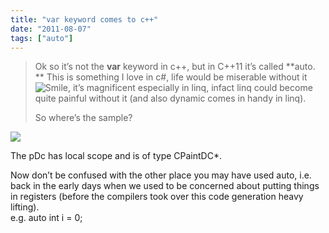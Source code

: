 ```yaml
---
title: "var keyword comes to c++"
date: "2011-08-07"
tags: ["auto"]
---
```


> Ok so it’s not the **var** keyword in c++, but in C++11 it’s called **auto.  
> ** This is something I love in c#, life would be miserable without it ![Smile](/blog/image.axd?picture=wlEmoticon-smile_7.png), it’s magnificent especially in linq, infact linq could become quite painful without it (and also dynamic comes in handy in linq).
>
> So where’s the sample?

![](/images//blog/image.axd?picture=image_thumb_76.png)

The pDc has local scope and is of type CPaintDC\*.

Now don’t be confused with the other place you may have used auto, i.e. back in the early days when we used to be concerned about putting things in registers (before the compilers took over this code generation heavy lifting).  
e.g. auto int i = 0;
